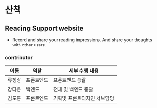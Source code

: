 # 산책

## Reading Support website

- Record and share your reading impressions. And share your thoughts with other users.

### contributor

|  이름   | 역할       | 세부 수행 내용  |
| :-----: | ---------- | --------------- |
| 류정상  | 프론트엔드 | 프론트엔드 총괄 |
| 강다은 | 백엔드 | 전체 및 백엔드 총괄 |
| 김도훈 | 프론트엔드 |  기획및 프론트디자인 서브담당|
